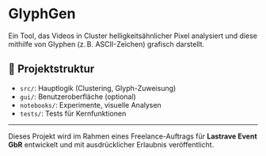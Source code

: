 # GlyphGen

Ein Tool, das Videos in Cluster helligkeitsähnlicher Pixel analysiert und diese mithilfe von Glyphen (z. B. ASCII-Zeichen) grafisch darstellt.

## 🔧 Projektstruktur

- `src/`: Hauptlogik (Clustering, Glyph-Zuweisung)
- `gui/`: Benutzeroberfläche (optional)
- `notebooks/`: Experimente, visuelle Analysen
- `tests/`: Tests für Kernfunktionen

---


Dieses Projekt wird im Rahmen eines Freelance-Auftrags für **Lastrave Event GbR** entwickelt und mit ausdrücklicher Erlaubnis veröffentlicht.
